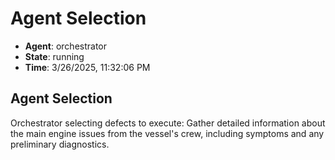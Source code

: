 # Agent Selection

- **Agent**: orchestrator
- **State**: running
- **Time**: 3/26/2025, 11:32:06 PM

## Agent Selection

Orchestrator selecting defects to execute: Gather detailed information about the main engine issues from the vessel's crew, including symptoms and any preliminary diagnostics.


